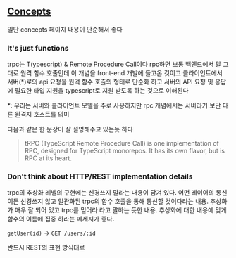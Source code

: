 ## [Concepts](https://trpc.io/docs/concepts)

일단 concepts 페이지 내용이 단순해서 좋다
### It's just functions

trpc는 T(ypescript) & Remote Procedure Call이다
rpc하면 보통 백엔드에서 말 그대로 원격 함수 호출인데 이 개념을 front-end 개발에 들고온 것이고 클라이언트에서 서버(\*)로의 api 요청을 원격 함수 호출의 형태로 단순화 하고 서버의 API 요청 및 응답에 필요한 타입 지원을 typescript로 지원 받도록 하는 것으로 이해된다

\*: 우리는 서버와 클라이언트 모델을 주로 사용하지만 rpc 개념에서는 서버라기 보단 다른 원격지 호스트를 의미

다음과 같은 한 문장이 잘 설명해주고 있는듯 하다

> tRPC (TypeScript Remote Procedure Call) is one implementation of RPC, designed for TypeScript monorepos. It has its own flavor, but is RPC at its heart.

### Don't think about HTTP/REST implementation details

trpc의 추상화 레벨의 구현에는 신경쓰지 말라는 내용이 담겨 있다. 어떤 레이어의 통신이든 신경쓰지 않고 일관화된 trpc의 함수 호출을 통해 통신할 것이다라는 내용. 추상화가 매우 잘 되어 있고 trpc를 믿어라 라고 말하는 듯한 내용. 추상화에 대한 내용에 맞게 함수의 이름에 집중 하라는 메세지가 좋다.

`getUser(id)` -> `GET /users/:id`

반드시 REST의 표현 방식대로 



